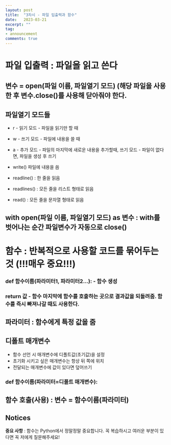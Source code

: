```yaml
---
layout: post
title:  "3차시 - 파일 입출력과 함수"
date:   2023-03-21
excerpt: ""
tag:
- announcement
comments: true
---
```


# 파일 입출력 : 파일을 읽고 쓴다

## 변수 = open(파일 이름, 파일열기 모드) (해당 파일을 사용한 후 변수.close()를 사용해 닫아줘야 한다.


## 파일열기 모드들
* r - 읽기 모드 - 파일을 읽기만 할 때
* w - 쓰기 모드 - 파일에 내용을 쓸 때
* a - 추가 모드 - 파일의 마지막에 새로운 내용을 추가할때, 쓰기 모드 - 파일이 없다면, 파일을 생성 후 쓰기


* write() 파일에 내용을 씀
* readline() : 한 줄을 읽음
* readlines() : 모든 줄을 리스트 형태로 읽음
* read() : 모든 줄을 문자열 형태로 읽음


## with open(파일 이름, 파일열기 모드) as 변수 : with를 벗어나는 순간 파일변수가 자동으로 close()



# **함수** : 반복적으로 사용할 코드를 묶어두는 것 (!!!매우 중요!!!)
### def 함수이름(파라미터1, 파라미터2...): - 함수 생성
### return 값 - 함수 마지막에 함수를 호출하는 곳으로 결과값을 되돌려줌. 함수를 즉시 빠져나갈 때도 사용한다.

## 파라미터 : 함수에게 특정 값을 줌

## 디폴트 매개변수 
* 함수 선언 시 매개변수에 디폴트값(초기값)을 설정
* 초기화 시키고 싶은 매개변수는 항상 뒤 쪽에 위치
* 전달되는 매개변수에 값이 있다면 덮어쓰기

### def 함수이름(파라미터=디폴트 매개변수):

## 함수 호출(사용) : 변수 = 함수이름(파라미터)




## Notices

**중요 사항** : 함수는 Python에서 정말정말 중요합니다. 꼭 복습하시고 여러운 부분이 있다면 꼭 저에게 질문해주세요!
